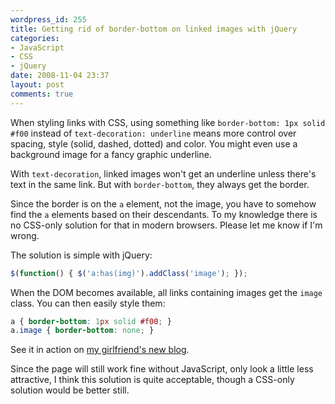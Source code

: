 ```yaml
---
wordpress_id: 255
title: Getting rid of border-bottom on linked images with jQuery
categories:
- JavaScript
- CSS
- jQuery
date: 2008-11-04 23:37
layout: post
comments: true
---
```

When styling links with CSS, using something like <code>border-bottom: 1px solid #f00</code> instead of <code>text-decoration: underline</code> means more control over spacing, style (solid, dashed, dotted) and color. You might even use a background image for a fancy graphic underline.

With <code>text-decoration</code>, linked images won't get an underline unless there's text in the same link. But with <code>border-bottom</code>, they always get the border.

Since the border is on the <code>a</code> element, not the image, you have to somehow find the <code>a</code> elements based on their descendants. To my knowledge there is no CSS-only solution for that in modern browsers. Please let me know if I'm wrong.

The solution is simple with jQuery:

``` javascript
$(function() { $('a:has(img)').addClass('image'); });
```

When the DOM becomes available, all links containing images get the <code>image</code> class. You can then easily style them:

``` css
a { border-bottom: 1px solid #f00; }
a.image { border-bottom: none; }
```

See it in action on <a href="http://blog.johannaost.com">my girlfriend's new blog</a>.

Since the page will still work fine without JavaScript, only look a little less attractive, I think this solution is quite acceptable, though a CSS-only solution would be better still.
